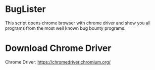 # BugLister
This script opens chrome browser with chrome driver and show you all programs from the most well known bug bounty programs.



# Download Chrome Driver
Chrome Driver: https://chromedriver.chromium.org/

